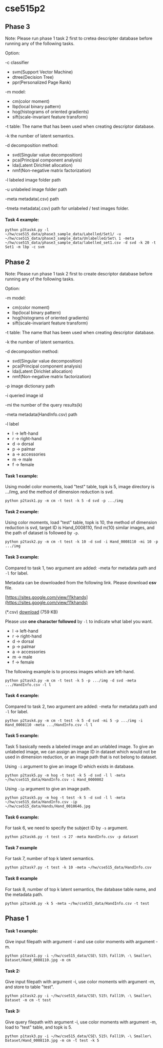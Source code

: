 # cse515p2

## Phase 3
Note: Please run phase 1 task 2 first to cretea descripter database before running any of the following tasks.

Option:

-c classifier
- svm(Support Vector Machine)
- dtree(Decision Tree)
- ppr(Personalized Page Rank)

-m model:
- cm(color moment)
- lbp(local binary pattern)
- hog(histograms of oriented gradients)
- sift(scale-invariant feature transform)

-t table: The name that has been used when creating descriptor database.

-k the number of latent semantics.

-d decomposition method:
- svd(Singular value decomposition)
- pca(Principal component analysis)
- lda(Latent Dirichlet allocation)
- nmf(Non-negative matrix factorization)

-l labeled image folder path

-u unlabeled image folder path

-meta metadata(.csv) path

-tmeta metadata(.csv) path for unlabeled / test images folder.

#### Task 4 example:


```Shell
python p3task4.py -l ~/hw/cse515_data/phase3_sample_data/Labelled/Set1/ -u ~/hw/cse515_data/phase3_sample_data/Unlabelled/Set\ 1 -meta ~/hw/cse515_data/phase3_sample_data/labelled_set1.csv -d svd -k 20 -t Set1 -m lbp -c svm
```


## Phase 2
Note: Please run phase 1 task 2 first to create descriptor database before running any of the following tasks.

Option:

-m model:
- cm(color moment)
- lbp(local binary pattern)
- hog(histograms of oriented gradients)
- sift(scale-invariant feature transform)

-t table: The name that has been used when creating descriptor database.

-k the number of latent semantics.

-d decomposition method:
- svd(Singular value decomposition)
- pca(Principal component analysis)
- lda(Latent Dirichlet allocation)
- nmf(Non-negative matrix factorization)

-p image dictionary path

-i queried image id

-mi the number of the query results(k)

-meta metadata(HandInfo.csv) path

-l label
- l -> left-hand
- r -> right-hand
- d -> dorsal
- p -> palmar
- a -> accessories
- m -> male
- f -> female

#### Task 1 example:

Using model color moments, load "test" table, topk is 5, image directory is .../img, and the method of dimension reduction is svd.

```Shell
python p2task1.py -m cm -t test -k 5 -d svd -p .../img
```


#### Task 2 example:

Using color moments, load "test" table, topk is 10, the method of dimension reduction is svd, target ID is Hand\_0008110, find m(10) similar images, and the path of dataset is followed by `-p`.

```Shell
python p2task2.py -m cm -t test -k 10 -d svd -i Hand_0008110 -mi 10 -p .../img
```

#### Task 3 example:

Compared to task 1, two argument are added: -meta for metadata path and `-l` for label.

Metadata can be downloaded from the following link. Please download **csv** file.

[https://sites.google.com/view/11khands](https://sites.google.com/view/11khands)

(*.csv) [download](https://drive.google.com/open?id=1RC86-rVOR8c93XAfM9b9R45L7C2B0FdA) (759 KB)

Please use **one character followed** by `-l` to indicate what label you want.

- l -> left-hand
- r -> right-hand
- d -> dorsal
- p -> palmar
- a -> accessories
- m -> male
- f -> female

The following example is to process images which are left-hand.

```Shell
python p2task3.py -m cm -t test -k 5 -p .../img -d svd -meta .../HandInfo.csv -l l
```

#### Task 4 example:

Compared to task 2, two argument are added: -meta for metadata path and `-l` for label.

```Shell
python p2task4.py -m cm -t test -k 5 -d svd -mi 5 -p .../img -i Hand_0008110 -meta .../HandInfo.csv -l l
```

#### Task 5 example:

Task 5 basically needs a labeled image and an unlabled image. To give an unlabeled image, we can assign an image ID in dataset which would not be used in dimension reduction, or an image path that is not belong to dataset.

Using `-i` argument to give an image ID which exists in database.
```Shell
python p2task5.py -m hog -t test -k 5 -d svd -l l -meta ~/hw/cse515_data/HandInfo.csv -i Hand_0000002
```

Using `-ip` argument to give an image path.
```Shell
python p2task5.py -m hog -t test -k 5 -d svd -l l -meta ~/hw/cse515_data/HandInfo.csv -ip ~/hw/cse515_data/Hands/Hand_0010646.jpg
```

#### Task 6 example:

For task 6, we need to specify the subject ID by `-s` argument.
```Shell
python p2task6.py -t test -s 27 -meta HandInfo.csv -p dataset
```

#### Task 7 example
For task 7, number of top k latent semantics.
```Shell
python p2task7.py -t test -k 10 -meta ~/hw/cse515_data/HandInfo.csv
```

#### Task 8 example
For task 8, number of top k latent semantics, the database table name, and the metadata path.
```Shell
python p2task8.py -k 5 -meta ~/hw/cse515_data/HandInfo.csv -t test
```

## Phase 1

#### Task 1 example:
Give input filepath with argument -i and use color moments with argument -m.
```Shell
python p1task1.py -i ~/hw/cse515_data/CSE\ 515\ Fall19\ -\ Smaller\ Dataset/Hand_0008110.jpg -m cm
```

#### Task 2:
Give input filepath with argument -i, use color moments with argument -m, and store to table "test".
```Shell
python p1task2.py -i ~/hw/cse515_data/CSE\ 515\ Fall19\ -\ Smaller\ Dataset -m cm -t test
```

#### Task 3:
Give query filepath with argument -i, use color moments with argument -m, load to "test" table, and topk is 5.
```Shell
python p1task3.py -i ~/hw/cse515_data/CSE\ 515\ Fall19\ -\ Smaller\ Dataset/Hand_0008110.jpg -m cm -t test -k 5
```
